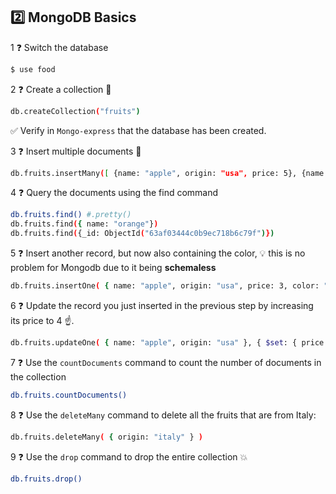 ## 2️⃣ MongoDB Basics
1 ❓ Switch the database
```bash
$ use food
```

2 ❓ Create a collection 📁
```bash
db.createCollection("fruits")
```
✅ Verify in `Mongo-express` that the database has been created.

3 ❓ Insert multiple documents 📄
```bash
db.fruits.insertMany([ {name: "apple", origin: "usa", price: 5}, {name: "orange", origin: "italy", price: 3}, {name: "mango", origin: "malaysia", price: 3} ])
```

4 ❓ Query the documents using the find command
```bash
db.fruits.find() #.pretty()
db.fruits.find({ name: "orange"})
db.fruits.find({_id: ObjectId("63af03444c0b9ec718b6c79f")})
```

5 ❓ Insert another record, but now also containing the color, 💡 this is no problem for Mongodb due to it being **schemaless**
```bash
db.fruits.insertOne( { name: "apple", origin: "usa", price: 3, color: "red" } )
```

6 ❓ Update the record you just inserted in the previous step by increasing its price to 4 ☝️.
```bash
db.fruits.updateOne( { name: "apple", origin: "usa" }, { $set: { price: 4 } } )
```

7 ❓ Use the `countDocuments` command to count the number of documents in the collection
```bash
db.fruits.countDocuments()
```


8 ❓ Use the `deleteMany` command to delete all the fruits that are from Italy:
```bash
db.fruits.deleteMany( { origin: "italy" } )
```

9 ❓ Use the `drop` command to drop the entire collection 💥
```bash
db.fruits.drop()
```
